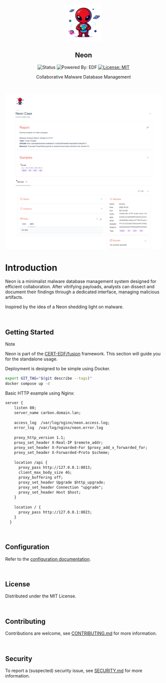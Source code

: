 <p align="center"><img width="120" src="./web/public/favicon.png"></p>
<h2 align="center">Neon</h2>

<div align="center">

![Status](https://img.shields.io/badge/status-active-success?style=for-the-badge)
![Powered By: EDF](https://img.shields.io/badge/Powered_By-CERT_EDF-FFFF33.svg?style=for-the-badge)
[![License: MIT](https://img.shields.io/badge/License-MIT-2596be.svg?style=for-the-badge)](/LICENSE)

</div>

<p align="center">Collaborative Malware Database Management</p>
<br>

<div align="center">

![Demo](./.github/screenshot.png)

</div>

# Introduction

Neon is a minimalist malware database management system designed for efficient collaboration. After vitrifying payloads, analysts can dissect and document their findings through a dedicated interface, managing malicious artifacts.

Inspired by the idea of a Neon shedding light on malware.

<br>

## Getting Started

> [!NOTE]
> Neon is part of the [CERT-EDF/fusion](https://github.com/CERT-EDF/fusion) framework. This section will guide you for the standalone usage.

Deployment is designed to be simple using Docker.
```bash
export GIT_TAG="$(git describe --tags)"
docker compose up -d
```

Basic HTTP example using Nginx:
```nginx
server {
    listen 80;
    server_name carbon.domain.lan;

    access_log  /var/log/nginx/neon.access.log;
    error_log  /var/log/nginx/neon.error.log

    proxy_http_version 1.1;
    proxy_set_header X-Real-IP $remote_addr;
    proxy_set_header X-Forwarded-For $proxy_add_x_forwarded_for;
    proxy_set_header X-Forwarded-Proto $scheme;

    location /api {
      proxy_pass http://127.0.0.1:8013;
      client_max_body_size 4G;
      proxy_buffering off;
      proxy_set_header Upgrade $http_upgrade;
      proxy_set_header Connection "upgrade";
      proxy_set_header Host $host;
    }

    location / {
      proxy_pass http://127.0.0.1:8023;
    }
  }
```

<br>

## Configuration

Refer to the [configuration documentation](https://github.com/CERT-EDF/neon).

<br>

## License

Distributed under the MIT License.

<br>

## Contributing

Contributions are welcome, see [CONTRIBUTING.md](https://github.com/CERT-EDF/neon/blob/main/CONTRIBUTING.md) for more information.

<br>

## Security

To report a (suspected) security issue, see [SECURITY.md](https://github.com/CERT-EDF/neon/blob/main/SECURITY.md) for more information.
